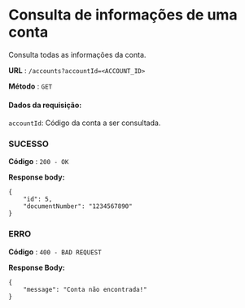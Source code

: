 # Consulta de informações de uma conta

Consulta todas as informações da conta.

**URL** : `/accounts?accountId=<ACCOUNT_ID>`

**Método** : `GET`

#### Dados da requisição:

`accountId`: Código da conta a ser consultada.

### SUCESSO

**Código** : `200 - OK`

**Response body:**

```
{
    "id": 5,
    "documentNumber": "1234567890"
}
```
### ERRO

**Código** : `400 - BAD REQUEST`

**Response Body:**

```
{
    "message": "Conta não encontrada!"
}
```
